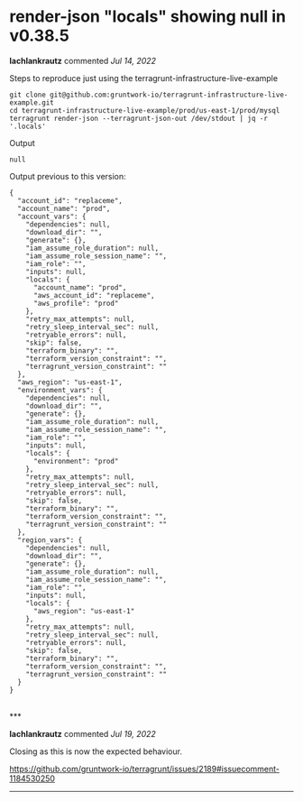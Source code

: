# render-json "locals" showing null in v0.38.5

**lachlankrautz** commented *Jul 14, 2022*

Steps to reproduce just using the terragrunt-infrastructure-live-example

```shell
git clone git@github.com:gruntwork-io/terragrunt-infrastructure-live-example.git
cd terragrunt-infrastructure-live-example/prod/us-east-1/prod/mysql
terragrunt render-json --terragrunt-json-out /dev/stdout | jq -r '.locals'
```

Output
```shell
null
````

Output previous to this version:
```shell
{
  "account_id": "replaceme",
  "account_name": "prod",
  "account_vars": {
    "dependencies": null,
    "download_dir": "",
    "generate": {},
    "iam_assume_role_duration": null,
    "iam_assume_role_session_name": "",
    "iam_role": "",
    "inputs": null,
    "locals": {
      "account_name": "prod",
      "aws_account_id": "replaceme",
      "aws_profile": "prod"
    },
    "retry_max_attempts": null,
    "retry_sleep_interval_sec": null,
    "retryable_errors": null,
    "skip": false,
    "terraform_binary": "",
    "terraform_version_constraint": "",
    "terragrunt_version_constraint": ""
  },
  "aws_region": "us-east-1",
  "environment_vars": {
    "dependencies": null,
    "download_dir": "",
    "generate": {},
    "iam_assume_role_duration": null,
    "iam_assume_role_session_name": "",
    "iam_role": "",
    "inputs": null,
    "locals": {
      "environment": "prod"
    },
    "retry_max_attempts": null,
    "retry_sleep_interval_sec": null,
    "retryable_errors": null,
    "skip": false,
    "terraform_binary": "",
    "terraform_version_constraint": "",
    "terragrunt_version_constraint": ""
  },
  "region_vars": {
    "dependencies": null,
    "download_dir": "",
    "generate": {},
    "iam_assume_role_duration": null,
    "iam_assume_role_session_name": "",
    "iam_role": "",
    "inputs": null,
    "locals": {
      "aws_region": "us-east-1"
    },
    "retry_max_attempts": null,
    "retry_sleep_interval_sec": null,
    "retryable_errors": null,
    "skip": false,
    "terraform_binary": "",
    "terraform_version_constraint": "",
    "terragrunt_version_constraint": ""
  }
}
```
<br />
***


**lachlankrautz** commented *Jul 19, 2022*

Closing as this is now the expected behaviour.

https://github.com/gruntwork-io/terragrunt/issues/2189#issuecomment-1184530250
***

